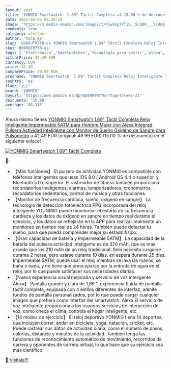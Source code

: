 ```yaml
---
layout: post
title: 'YONMIG Smartwatch  1.69" Táctil Completa al 15.00 % de descuento'
date: 2021-05-05 08:20:24
image: 'https://m.media-amazon.com/images/I/41wVmp7YTiS._SL500_._SL400_.jpg'
comments: true
category: ofertas
author: 'tole.es'
slug: 'B08RHTM7YB-es YONMIG Smartwatch 1.69" Táctil Completa Reloj Inteligente...'
sku: 'B08RHTM7YB-es'
tags: [ 'Electrónica','Smartwatches','Tecnología para vestir','alexa','yonmig', ]
actualPrice: 42.49 EUR
currency: EUR
price: 42.49
comparePrice: 49.99 EUR
prodname: 'YONMIG Smartwatch  1.69" Táctil Completa Reloj Inteligente Impermeable 5ATM para Hombre Mujer con Alexa Integrad  Pulsera Actividad Inteligente con Monitor de Sueño  Oxígeno de Sangre para  Pulsómetro'
country: 'es'
flag: '🇪🇸'
brand: 'YONMIG'
buyurl: 'https://www.amazon.es/dp/B08RHTM7YB/?tag=tolees-21'
descuento: '15.00'
average: '48.115'
---
```


Ahora mismo tienes [YONMIG Smartwatch  1.69" Táctil Completa Reloj Inteligente Impermeable 5ATM para Hombre Mujer con Alexa Integrad  Pulsera Actividad Inteligente con Monitor de Sueño  Oxígeno de Sangre para  Pulsómetro](https://www.amazon.es/dp/B08RHTM7YB/?tag=tolees-21) a 42.49 EUR (original: 49.99 EUR) (15.00 %  de descuento) en el siguiente enlace!

[![YONMIG Smartwatch  1.69" Táctil Completa](https://m.media-amazon.com/images/I/41wVmp7YTiS._SL500_._SL400_.jpg)](https://www.amazon.es/dp/B08RHTM7YB/?tag=tolees-21)

🔎:

- 【Más funciones】 El pulsera de actividad YONMIG es compatible con teléfonos inteligentes que usan iOS 8.0 / Android OS 4.4 o superior, y Bluetooth 5.0 o superior. El rastreador de fitness también proporciona recordatorios inteligentes, alarmas, temporizadores, cronómetros, recordatorios sedentarios, control de música y otras funciones.
- 【Monitor de frecuencia cardíaca, sueño, oxígeno en sangre】 La tecnología de detección fotoeléctrica PPG incorporada del reloj inteligente YOUNMIG puede monitorear el estado de su frecuencia cardíaca y los datos de oxígeno en sangre en tiempo real durante el ejercicio, y los datos se reflejarán en la APP para realizar realmente un monitoreo en tiempo real de 24 horas. También puede detectar tu sueño, para que pueda comprender mejor su estado físico.
- 【Gran capacidad de batería y Impermeable 5ATM】 La capacidad de la batería del pulsera actividad inteligente es de 320 mAh, que es más grande que los 210 mAh de un reloj tradicional. Solo necesita cargarse durante 2 horas, pero usarse durante 10 días, en espera durante 25 días. Impermeable 5ATM, puede usar el reloj mientras se lava las manos, se baña o nada, y no tiene que preocuparse por la entrada de agua en el reloj, por lo que puede satisfacer sus necesidades diarias.
- 【Nueva experiencia visual mejorada y servicio de voz inteligente Alexa】 Pantalla grande y clara de 1,69 ", experiencia fluida de pantalla táctil completa, equipada con 4 estilos diferentes de interfaz, admite fondos de pantalla personalizados, por lo que puede cargar cualquier imagen que prefiera como interfaz del smartwatch. Alexa El servicio de voz inteligente proporciona a los usuarios servicios de interacción de voz, como checa el clima, controla el hogar inteligente, etc.
- 【14 modos de ejercicio】 El reloj deportivo YONMIG tiene 14 deportes, que incluyen correr, andar en bicicleta, yoga, natación, cricket, etc. Puede rastrear sus datos de actividad diaria, como el número de pasos, calorías, distancia y minutos de la actividad. También tenga las funciones de reconocimiento automático de movimiento, recorridos de carrera y oponentes de carrera virtual, lo que hace que su ejercicio sea más científico.

[🛒 Visítala!!!](https://www.amazon.es/dp/B08RHTM7YB/?tag=tolees-21)
